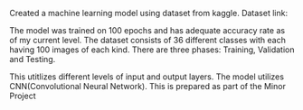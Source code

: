 Created a machine learning model using dataset from kaggle.
Dataset link: 

The model was trained on 100 epochs and has adequate accuracy rate as of my current level. 
The dataset consists of 36 different classes with each having 100 images of each kind. 
There are three phases: Training, Validation and Testing. 

This utitlizes different levels of input and output layers. The model utilizes CNN(Convolutional Neural Network). This is prepared as part of the Minor Project 
